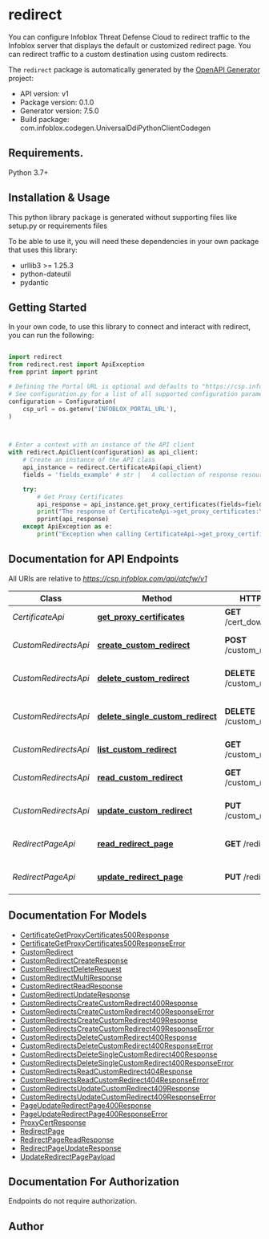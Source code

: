 # redirect
You can configure Infoblox Threat Defense Cloud to redirect traffic to the Infoblox server that displays the default or customized redirect page. You can redirect traffic to a custom destination using custom redirects. 

The `redirect` package is automatically generated by the [OpenAPI Generator](https://openapi-generator.tech) project:

- API version: v1
- Package version: 0.1.0
- Generator version: 7.5.0
- Build package: com.infoblox.codegen.UniversalDdiPythonClientCodegen

## Requirements.

Python 3.7+

## Installation & Usage

This python library package is generated without supporting files like setup.py or requirements files

To be able to use it, you will need these dependencies in your own package that uses this library:

* urllib3 >= 1.25.3
* python-dateutil
* pydantic

## Getting Started

In your own code, to use this library to connect and interact with redirect,
you can run the following:

```python

import redirect
from redirect.rest import ApiException
from pprint import pprint

# Defining the Portal URL is optional and defaults to "https://csp.infoblox.com"
# See configuration.py for a list of all supported configuration parameters.
configuration = Configuration(
    csp_url = os.getenv('INFOBLOX_PORTAL_URL'),
)



# Enter a context with an instance of the API client
with redirect.ApiClient(configuration) as api_client:
    # Create an instance of the API class
    api_instance = redirect.CertificateApi(api_client)
    fields = 'fields_example' # str |   A collection of response resources can be transformed by specifying a set of JSON tags to be returned. For a “flat” resource, the tag name is straightforward. If field selection is allowed on non-flat hierarchical resources, the service should implement a qualified naming scheme such as dot-qualification to reference data down the hierarchy. If a resource does not have the specified tag, the tag does not appear in the output resource.  Specify this parameter as a comma-separated list of JSON tag names.         (optional)

    try:
        # Get Proxy Certificates
        api_response = api_instance.get_proxy_certificates(fields=fields)
        print("The response of CertificateApi->get_proxy_certificates:\n")
        pprint(api_response)
    except ApiException as e:
        print("Exception when calling CertificateApi->get_proxy_certificates: %s\n" % e)

```

## Documentation for API Endpoints

All URIs are relative to *https://csp.infoblox.com/api/atcfw/v1*

Class | Method | HTTP request | Description
------------ | ------------- | ------------- | -------------
*CertificateApi* | [**get_proxy_certificates**](redirect/docs/CertificateApi.md#get_proxy_certificates) | **GET** /cert_download_urls | Get Proxy Certificates
*CustomRedirectsApi* | [**create_custom_redirect**](redirect/docs/CustomRedirectsApi.md#create_custom_redirect) | **POST** /custom_redirects | Create Custom Redirect.
*CustomRedirectsApi* | [**delete_custom_redirect**](redirect/docs/CustomRedirectsApi.md#delete_custom_redirect) | **DELETE** /custom_redirects | Delete Custom Redirect.
*CustomRedirectsApi* | [**delete_single_custom_redirect**](redirect/docs/CustomRedirectsApi.md#delete_single_custom_redirect) | **DELETE** /custom_redirects/{id} | Delete Custom Redirect By Id.
*CustomRedirectsApi* | [**list_custom_redirect**](redirect/docs/CustomRedirectsApi.md#list_custom_redirect) | **GET** /custom_redirects | List Custom Redirects.
*CustomRedirectsApi* | [**read_custom_redirect**](redirect/docs/CustomRedirectsApi.md#read_custom_redirect) | **GET** /custom_redirects/{id} | Read Custom Redirect.
*CustomRedirectsApi* | [**update_custom_redirect**](redirect/docs/CustomRedirectsApi.md#update_custom_redirect) | **PUT** /custom_redirects/{id} | Update Custom Redirect.
*RedirectPageApi* | [**read_redirect_page**](redirect/docs/RedirectPageApi.md#read_redirect_page) | **GET** /redirect_page | Read Redirect Page.
*RedirectPageApi* | [**update_redirect_page**](redirect/docs/RedirectPageApi.md#update_redirect_page) | **PUT** /redirect_page | Update Redirect Page.


## Documentation For Models

 - [CertificateGetProxyCertificates500Response](redirect/docs/CertificateGetProxyCertificates500Response.md)
 - [CertificateGetProxyCertificates500ResponseError](redirect/docs/CertificateGetProxyCertificates500ResponseError.md)
 - [CustomRedirect](redirect/docs/CustomRedirect.md)
 - [CustomRedirectCreateResponse](redirect/docs/CustomRedirectCreateResponse.md)
 - [CustomRedirectDeleteRequest](redirect/docs/CustomRedirectDeleteRequest.md)
 - [CustomRedirectMultiResponse](redirect/docs/CustomRedirectMultiResponse.md)
 - [CustomRedirectReadResponse](redirect/docs/CustomRedirectReadResponse.md)
 - [CustomRedirectUpdateResponse](redirect/docs/CustomRedirectUpdateResponse.md)
 - [CustomRedirectsCreateCustomRedirect400Response](redirect/docs/CustomRedirectsCreateCustomRedirect400Response.md)
 - [CustomRedirectsCreateCustomRedirect400ResponseError](redirect/docs/CustomRedirectsCreateCustomRedirect400ResponseError.md)
 - [CustomRedirectsCreateCustomRedirect409Response](redirect/docs/CustomRedirectsCreateCustomRedirect409Response.md)
 - [CustomRedirectsCreateCustomRedirect409ResponseError](redirect/docs/CustomRedirectsCreateCustomRedirect409ResponseError.md)
 - [CustomRedirectsDeleteCustomRedirect400Response](redirect/docs/CustomRedirectsDeleteCustomRedirect400Response.md)
 - [CustomRedirectsDeleteCustomRedirect400ResponseError](redirect/docs/CustomRedirectsDeleteCustomRedirect400ResponseError.md)
 - [CustomRedirectsDeleteSingleCustomRedirect400Response](redirect/docs/CustomRedirectsDeleteSingleCustomRedirect400Response.md)
 - [CustomRedirectsDeleteSingleCustomRedirect400ResponseError](redirect/docs/CustomRedirectsDeleteSingleCustomRedirect400ResponseError.md)
 - [CustomRedirectsReadCustomRedirect404Response](redirect/docs/CustomRedirectsReadCustomRedirect404Response.md)
 - [CustomRedirectsReadCustomRedirect404ResponseError](redirect/docs/CustomRedirectsReadCustomRedirect404ResponseError.md)
 - [CustomRedirectsUpdateCustomRedirect409Response](redirect/docs/CustomRedirectsUpdateCustomRedirect409Response.md)
 - [CustomRedirectsUpdateCustomRedirect409ResponseError](redirect/docs/CustomRedirectsUpdateCustomRedirect409ResponseError.md)
 - [PageUpdateRedirectPage400Response](redirect/docs/PageUpdateRedirectPage400Response.md)
 - [PageUpdateRedirectPage400ResponseError](redirect/docs/PageUpdateRedirectPage400ResponseError.md)
 - [ProxyCertResponse](redirect/docs/ProxyCertResponse.md)
 - [RedirectPage](redirect/docs/RedirectPage.md)
 - [RedirectPageReadResponse](redirect/docs/RedirectPageReadResponse.md)
 - [RedirectPageUpdateResponse](redirect/docs/RedirectPageUpdateResponse.md)
 - [UpdateRedirectPagePayload](redirect/docs/UpdateRedirectPagePayload.md)


<a id="documentation-for-authorization"></a>
## Documentation For Authorization

Endpoints do not require authorization.


## Author





